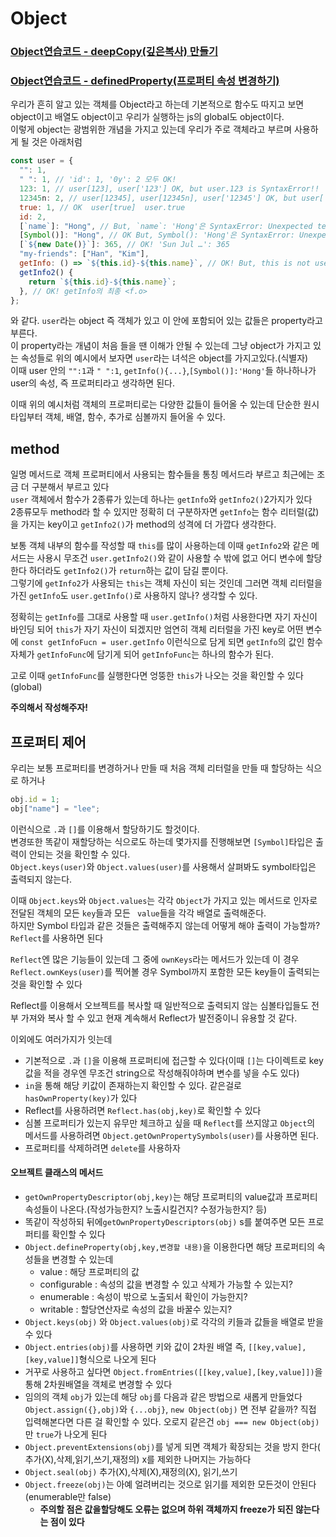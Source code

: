 # Object

### [Object연습코드 - deepCopy(깊은복사) 만들기](https://github.com/hoinlee-moi/fullstack5/blob/main/trythis/Object/objectDeepCopy.js)
### [Object연습코드 - definedProperty(프로퍼티 속성 변경하기)](https://github.com/hoinlee-moi/fullstack5/blob/main/trythis/Object/objectDefine.js#L61)

우리가 흔히 알고 있는 객체를 Object라고 하는데 기본적으로 함수도 따지고 보면 object이고 배열도 object이고 우리가 실행하는 js의 global도 object이다.<br>
이렇게 object는 광범위한 개념을 가지고 있는데 우리가 주로 객체라고 부르며 사용하게 될 것은 아래처럼

```javascript
const user = {
  "": 1,
  " ": 1, // 'id': 1, '0y': 2 모두 OK!
  123: 1, // user[123], user['123'] OK, but user.123 is SyntaxError!!
  12345n: 2, // user[12345], user[12345n], user['12345'] OK, but user['12345n'] is undefined!
  true: 1, // OK  user[true]  user.true
  id: 2,
  [`name`]: "Hong", // But, `name`: 'Hong'은 SyntaxError: Unexpected template string!
  [Symbol()]: "Hong", // OK But, Symbol(): 'Hong'은 SyntaxError: Unexpected token ':'
  [`${new Date()}`]: 365, // OK! 'Sun Jul …': 365
  "my-friends": ["Han", "Kim"],
  getInfo: () => `${this.id}-${this.name}`, // OK! But, this is not user!
  getInfo2() {
    return `${this.id}-${this.name}`;
  }, // OK! getInfo의 최종 <f.o>
};
```

와 같다. `user`라는 object 즉 객체가 있고 이 안에 포함되어 있는 값들은 property라고 부른다.<br>
이 property라는 개념이 처음 들을 땐 이해가 안될 수 있는데 그냥 object가 가지고 있는 속성들로 위의 예시에서 보자면 `user`라는 녀석은 object를 가지고있다.(식별자)<br>
이때 user 안의 `"":1`과 `" ":1`, `getInfo(){...}`,`[Symbol()]:'Hong'`들 하나하나가 user의 속성, 즉 프로퍼티라고 생각하면 된다.<br>

이때 위의 예시처럼 객체의 프로퍼티로는 다양한 값들이 들어올 수 있는데 단순한 원시타입부터 객체, 배열, 함수, 추가로 심볼까지 들어올 수 있다.

## method

일명 메서드로 객체 프로퍼티에서 사용되는 함수들을 통칭 메서드라 부르고 최근에는 조금 더 구분해서 부르고 있다<br>
`user` 객체에서 함수가 2종류가 있는데 하나는 `getInfo`와 `getInfo2()`2가지가 있다<br>
2종류모두 method라 할 수 있지만 정확히 더 구분하자면 `getInfo`는 함수 리터럴(값)을 가지는 key이고 `getInfo2()`가 method의 성격에 더 가깝다 생각한다.

보통 객체 내부의 함수를 작성할 때 `this`를 많이 사용하는데 이때 `getInfo2`와 같은 메서드는 사용시 무조건 `user.getInfo2()`와 같이 사용할 수 밖에 없고 어디 변수에 할당한다 하더라도 `getInfo2()`가 `return`하는 값이 담길 뿐이다.<br>
그렇기에 `getInfo2`가 사용되는 `this`는 객체 자신이 되는 것인데 그러면 객체 리터럴을 가진 `getInfo`도 `user.getInfo()`로 사용하지 않나? 생각할 수 있다.

정확히는 `getInfo`를 그대로 사용할 때 `user.getInfo()`처럼 사용한다면 자기 자신이 바인딩 되어 `this`가 자기 자신이 되겠지만 엄연히 객체 리터럴을 가진 key로 어떤 변수에 `const getInfoFucn = user.getInfo` 이런식으로 담게 되면 `getInfo`의 값인 함수 자체가 `getInfoFunc`에 담기게 되어 `getInfoFunc`는 하나의 함수가 된다.

고로 이때 `getInfoFunc`를 실행한다면 엉뚱한 `this`가 나오는 것을 확인할 수 있다(global)

**주의해서 작성해주자!**

## 프로퍼티 제어

우리는 보통 프로퍼티를 변경하거나 만들 때 처음 객체 리터럴을 만들 때 할당하는 식으로 하거나

```javascript
obj.id = 1;
obj["name"] = "lee";
```

이런식으로 `.`과 `[]`를 이용해서 할당하기도 할것이다.<br>
변경또한 똑같이 재할당하는 식으로도 하는데 몇가지를 진행해보면 `[Symbol]`타입은 출력이 안되는 것을 확인할 수 있다.<br>
`Object.keys(user)`와 `Object.values(user)`를 사용해서 살펴봐도 symbol타입은 출력되지 않는다.

이때 `Object.keys`와 `Object.values`는 각각 `Object`가 가지고 있는 메서드로 인자로 전달된 객체의 모든 `key`들과 모든 ` value`들을 각각 배열로 출력해준다.<br>
하지만 Symbol 타입과 같은 것들은 출력해주지 않는데 어떻게 해야 출력이 가능할까?<br>
`Reflect`를 사용하면 된다

`Reflect`엔 많은 기능들이 있는데 그 중에 `ownKeys`라는 메서드가 있는데 이 경우 `Reflect.ownKeys(user)`를 찍어볼 경우 Symbol까지 포함한 모든 key들이 출력되는 것을 확인할 수 있다

Reflect를 이용해서 오브젝트를 복사할 때 일반적으로 출력되지 않는 심볼타입들도 전부 가져와 복사 할 수 있고 현재 계속해서 Reflect가 발전중이니 유용할 것 같다.

이외에도 여러가지가 잇는데

- 기본적으로 `.`과 `[]`을 이용해 프로퍼티에 접근할 수 있다(이때 `[]`는 다이렉트로 key값을 적을 경우엔 무조건 string으로 작성해줘야하며 변수를 넣을 수도 있다)
- `in`을 통해 해당 키값이 존재하는지 확인할 수 있다. 같은걸로 `hasOwnProperty(key)`가 있다
- Reflect를 사용하려면 `Reflect.has(obj,key)`로 확인할 수 있다
- 심볼 프로퍼티가 있는지 유무만 체크하고 싶을 때 `Reflect`를 쓰지않고 `Object`의 메서드를 사용하려면 `Object.getOwnPropertySymbols(user)`를 사용하면 된다.
- 프로퍼티를 삭제하려면 `delete`를 사용하자

#### 오브젝트 클래스의 메서드

- `getOwnPropertyDescriptor(obj,key)`는 해당 프로퍼티의 value값과 프로퍼티 속성들이 나온다.(작성가능한지? 노출시킬건지? 수정가능한지? 등)
- 똑같이 작성하되 뒤에`getOwnPropertyDescriptors(obj)` s를 붙여주면 모든 프로퍼티를 확인할 수 있다
- `Object.defineProperty(obj,key,변경할 내용)`을 이용한다면 해당 프로퍼티의 속성들을 변경할 수 있는데
  - value : 해당 프로퍼티의 값
  - configurable : 속성의 값을 변경할 수 있고 삭제가 가능할 수 있는지?
  - enumerable : 속성이 밖으로 노출되서 확인이 가능한지?
  - writable : 할당연산자로 속성의 값을 바꿀수 있는지?
- `Object.keys(obj)` 와 `Object.values(obj)`로 각각의 키들과 값들을 배열로 받을 수 있다
- `Object.entries(obj)`를 사용하면 키와 값이 2차원 배열 즉, `[[key,value],[key,value]]`형식으로 나오게 된다
- 거꾸로 사용하고 싶다면 `Object.fromEntries([[key,value],[key,value]])`을 통해 2차원배열을 객체로 변경할 수 있다
- 임의의 객체 `obj`가 있는데 해당 `obj`를 다음과 같은 방법으로 새롭게 만들었다`Object.assign({},obj)`와 `{...obj}`, `new Object(obj)` 면 전부 같을까?
  직접 입력해본다면 다른 걸 확인할 수 있다. 오로지 같은건 `obj === new Object(obj)`만 `true`가 나오게 된다
- `Object.preventExtensions(obj)`를 넣게 되면 객체가 확장되는 것을 방지 한다( 추가(X),삭제,읽기,쓰기,재정의) x를 제외한 나머지는 가능하다
- `Object.seal(obj)` 추가(X),삭제(X),재정의(X), 읽기,쓰기
- `Object.freeze(obj)`는 아예 얼려버리는 것으로 읽기를 제외한 모든것이 안된다(enumerable만 false)
  - **주의할 점은 값을할당해도 오류는 없으며 하위 객체까지 freeze가 되진 않는다는 점이 있다**
